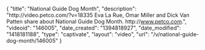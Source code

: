 {
    "title": "National Guide Dog Month",
    "description": "http:\/\/video.petco.com\/?v=18335 Eva La Rue, Omar Miller and Dick Van Patten share about National Guide Dog Month. http:\/\/www.petco.com.",
    "videoid": "146005",
    "date_created": "1394818927",
    "date_modified": "1418181188",
    "type": "captivate",
    "layout": "video",
    "url": "\/v\/national-guide-dog-month\/146005"
}
